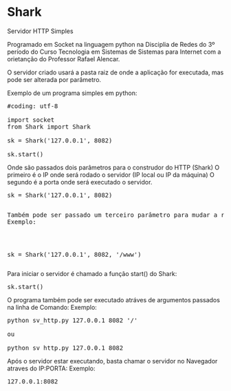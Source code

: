 # Shark
Servidor HTTP Simples

Programado em Socket na linguagem python na Disciplia de Redes do 3º período
do Curso Tecnologia em Sistemas de Sistemas para Internet com a orietanção do Professor Rafael Alencar.

O servidor criado usará a pasta raiz de onde a aplicação for executada, mas pode ser alterada por parâmetro.

Exemplo de um programa simples em python:

<pre>
#coding: utf-8

import socket
from Shark import Shark

sk = Shark('127.0.0.1', 8082)

sk.start()
</pre>

Onde são passados dois parâmetros para o construdor do HTTP (Shark)
O primeiro é o IP onde será rodado o servidor (IP local ou IP da máquina)
O segundo é a porta onde será executado o servidor.
<pre>
sk = Shark('127.0.0.1', 8082)
<pre>

Também pode ser passado um terceiro parâmetro para mudar a raiz do servidor.
Exemplo:
</pre>
sk = Shark('127.0.0.1', 8082, '/www')
</pre>

Para iniciar o servidor é chamado a função start() do Shark:
<pre>
sk.start()
</pre>

O programa também pode ser executado atráves de argumentos passados na linha de Comando:
Exemplo:
<pre>
python sv_http.py 127.0.0.1 8082 '/'
  
ou
  
python sv_http.py 127.0.0.1 8082
</pre>
  
Após o servidor estar executando, basta chamar o servidor no Navegador atraves do IP:PORTA:
Exemplo:
<pre>
127.0.0.1:8082
</pre>
